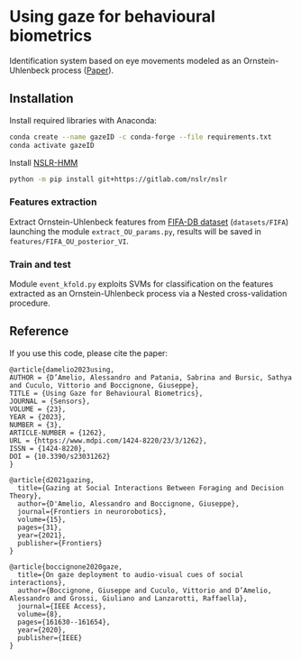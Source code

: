 # Using gaze for behavioural biometrics

Identification system based on eye movements modeled as an Ornstein-Uhlenbeck process ([Paper](https://www.mdpi.com/1424-8220/23/3/1262)).

## Installation

Install required libraries with Anaconda:

```bash
conda create --name gazeID -c conda-forge --file requirements.txt
conda activate gazeID
```
Install [NSLR-HMM](https://gitlab.com/nslr/nslr-hmm)

```bash
python -m pip install git+https://gitlab.com/nslr/nslr
```

### Features extraction
Extract Ornstein-Uhlenbeck features from [FIFA-DB dataset](https://www.morancerf.com/publications) (`datasets/FIFA`) launching the module `extract_OU_params.py`, results will be saved in `features/FIFA_OU_posterior_VI`.


### Train and test
Module `event_kfold.py` exploits SVMs for classification on the features extracted as an Ornstein-Uhlenbeck process via a Nested cross-validation procedure.


## Reference

If you use this code, please cite the paper:

```
@article{damelio2023using,
AUTHOR = {D’Amelio, Alessandro and Patania, Sabrina and Bursic, Sathya and Cuculo, Vittorio and Boccignone, Giuseppe},
TITLE = {Using Gaze for Behavioural Biometrics},
JOURNAL = {Sensors},
VOLUME = {23},
YEAR = {2023},
NUMBER = {3},
ARTICLE-NUMBER = {1262},
URL = {https://www.mdpi.com/1424-8220/23/3/1262},
ISSN = {1424-8220},
DOI = {10.3390/s23031262}
}
```

```
@article{d2021gazing,
  title={Gazing at Social Interactions Between Foraging and Decision Theory},
  author={D'Amelio, Alessandro and Boccignone, Giuseppe},
  journal={Frontiers in neurorobotics},
  volume={15},
  pages={31},
  year={2021},
  publisher={Frontiers}
}
```

```
@article{boccignone2020gaze,
  title={On gaze deployment to audio-visual cues of social interactions},
  author={Boccignone, Giuseppe and Cuculo, Vittorio and D’Amelio, Alessandro and Grossi, Giuliano and Lanzarotti, Raffaella},
  journal={IEEE Access},
  volume={8},
  pages={161630--161654},
  year={2020},
  publisher={IEEE}
}
```
